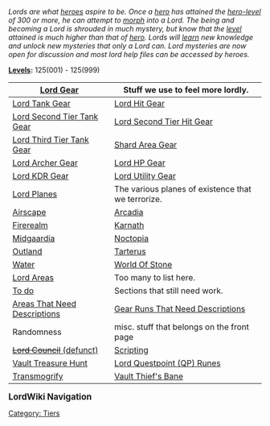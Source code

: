 *Lords are what [heroes](:Category:_Hero "wikilink") aspire to be. Once
a [hero](:Category:_Hero "wikilink") has attained the
[hero-level](Sublevel "wikilink") of 300 or more, he can attempt to
[morph](Morph "wikilink") into a Lord. The being and becoming a Lord is
shrouded in much mystery, but know that the [level](Level "wikilink")
attained is much higher than that of [hero](:Category:_Hero "wikilink").
Lords will [learn](Practice "wikilink") new knowledge and unlock new
mysteries that only a Lord can. Lord mysteries are now open for
discussion and most lord help files can be accessed by heroes.*

**[Levels](Level "wikilink"):** 125(001) - 125(999)

| [Lord Gear](:Category:Lord_Gear "wikilink")                                       | Stuff we use to feel more lordly.                                                         |
|-----------------------------------------------------------------------------------|-------------------------------------------------------------------------------------------|
| [Lord Tank Gear](:Category:_Lord_Tank_Gear "wikilink")                            | [Lord Hit Gear](:Category:_Lord_Hit_Gear "wikilink")                                      |
| [Lord Second Tier Tank Gear](:Category:_Lord_Second_Tier_Tank_Gear "wikilink")    | [Lord Second Tier Hit Gear](:Category:_Lord_Second_Tier_Hit_Gear "wikilink")              |
| [Lord Third Tier Tank Gear](:Category:_Lord_Third_Tier_Tank_Gear "wikilink")      | [Shard Area Gear](:Category:_Shard_Area_Gear "wikilink")                                  |
| [Lord Archer Gear](:Category:_Lord_Archer_Gear "wikilink")                        | [Lord HP Gear](:Category:_Lord_HP_Gear "wikilink")                                        |
| [Lord KDR Gear](:Category:_Lord_KDR_Gear "wikilink")                              | [Lord Utility Gear](:Category:_Lord_Utility_Gear "wikilink")                              |
| [Lord Planes](:Category:Lord_Planes "wikilink")                                   | The various planes of existence that we terrorize.                                        |
| [Airscape](:Category:Airscape "wikilink")                                         | [Arcadia](:Category:Arcadia "wikilink")                                                   |
| [Firerealm](:Category:Firerealm "wikilink")                                       | [Karnath](:Category:Karnath "wikilink")                                                   |
| [Midgaardia](:Category:Midgaardia "wikilink")                                     | [Noctopia](:Category:Noctopia "wikilink")                                                 |
| [Outland](:Category:Outland "wikilink")                                           | [Tarterus](:Category:Tarterus "wikilink")                                                 |
| [Water](:Category:Water "wikilink")                                               | [World Of Stone](:Category:World_Of_Stone "wikilink")                                     |
| [Lord Areas](:Category:Lord_Areas "wikilink")                                     | Too many to list here.                                                                    |
| [To do](:Category:Todo "wikilink")                                                | Sections that still need work.                                                            |
| [Areas That Need Descriptions](:Category:Areas_That_Need_Descriptions "wikilink") | [Gear Runs That Need Descriptions](:Category:Gear_Runs_That_Need_Descriptions "wikilink") |
| Randomness                                                                        | misc. stuff that belongs on the front page                                                |
| [~~Lord Council~~ (defunct)](:Category:Lord_Council "wikilink")                   | [Scripting](:Category:Scripting "wikilink")                                               |
| [Vault Treasure Hunt](Vault_Treasure_Hunt "wikilink")                             | [Lord Questpoint (QP) Runes](Lord_Questpoint_(QP)_Runes "wikilink")                       |
| [Transmogrify](Transmogrify "wikilink")                                           | [Vault Thief's Bane](Vault_Thief's_Bane "wikilink")                                       |

**<big>LordWiki Navigation</big>**

[Category: Tiers](Category:_Tiers "wikilink")
